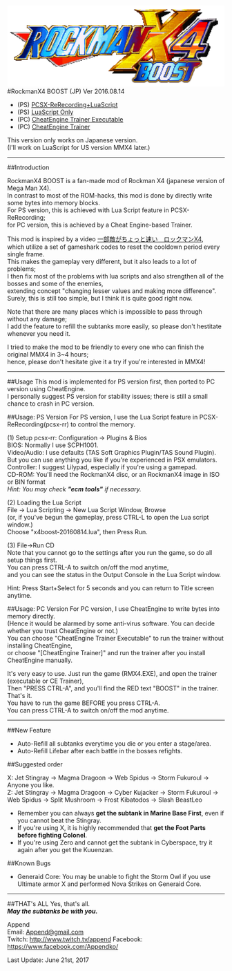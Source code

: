 ![RockmanX4 BOOST logo](https://raw.githubusercontent.com/Appendko/RockmanX4Boost/master/RMX4_Boost_Logo.png)
#RockmanX4 BOOST (JP) Ver 2016.08.14 
- (PS) [PCSX-ReRecording+LuaScript](https://goo.gl/WNMZVF)
- (PS) [LuaScript Only](https://goo.gl/f8qz2U) 
- (PC) [CheatEngine Trainer Executable](https://goo.gl/QGURGs)
- (PC) [CheatEngine Trainer](https://goo.gl/Fy3W7U)

This version only works on Japanese version.  
(I'll work on LuaScript for US version MMX4 later.)  

--------------------------------------

##Introduction

RockmanX4 BOOST is a fan-made mod of Rockman X4 (japanese version of Mega Man X4).  
In contrast to most of the ROM-hacks, this mod is done by directly write some bytes into memory blocks.  
For PS version, this is achieved with Lua Script feature in PCSX-ReRecording;  
for PC version, this is achieved by a Cheat Engine-based Trainer.  

This mod is inspired by a video [一部敵がちょっと速い　ロックマンX4](http://www.nicovideo.jp/watch/sm5973813),  
which utilize a set of gameshark codes to reset the cooldown period every single frame.  
This makes the gameplay very different, but it also leads to a lot of problems;  
I then fix most of the problems with lua scripts and also strengthen all of the bosses and some of the enemies,  
extending concept "changing lesser values and making more difference".  
Surely, this is still too simple, but I think it is quite good right now.  

Note that there are many places which is impossible to pass through without any damage;  
I add the feature to refill the subtanks more easily, so please don't hestitate whenever you need it.  

I tried to make the mod to be friendly to every one who can finish the original MMX4 in 3~4 hours;  
hence, please don't hesitate give it a try if you're interested in MMX4!  

--------------------------------------

##Usage
This mod is implemented for PS version first, then ported to PC version using CheatEngine.  
I personally suggest PS version for stability issues; there is still a small chance to crash in PC version.  


##Usage: PS Version
For PS version, I use the Lua Script feature in PCSX-ReRecording(pcsx-rr) to control the memory.  

(1) Setup pcsx-rr: Configuration -> Plugins & Bios  
BIOS: Normally I use SCPH1001.  
Video/Audio: I use defaults (TAS Soft Graphics Plugin/TAS Sound Plugin).  
But you can use anything you like if you're experienced in PSX emulators. 
Controller: I suggest Lilypad, especially if you're using a gamepad.  
CD-ROM: You'll need the RockmanX4 disc, or an RockmanX4 image in ISO or BIN format  
_Hint: You may check **"ecm tools"** if necessary._
 

(2) Loading the Lua Script  
File -> Lua Scripting -> New Lua Script Window, Browse  
(or, if you've begun the gameplay, press CTRL-L to open the Lua script window.)  
Choose "x4boost-20160814.lua", then Press Run.  

(3) File->Run CD  
Note that you cannot go to the settings after you run the game, so do all setup things first.  
You can press CTRL-A to switch on/off the mod anytime,  
and you can see the status in the Output Console in the Lua Script window.  

Hint: Press Start+Select for 5 seconds and you can return to Title screen anytime.  


##Usage: PC Version
For PC version, I use CheatEngine to write bytes into memory directly.  
(Hence it would be alarmed by some anti-virus software. You can decide whether you trust CheatEngine or not.)  
You can choose "CheatEngine Trainer Executable" to run the trainer without installing CheatEngine,  
or choose "[CheatEngine Trainer]" and run the trainer after you install CheatEngine manually.  

It's very easy to use. Just run the game (RMX4.EXE), and open the trainer (executable or CE Trainer),  
Then "PRESS CTRL-A", and you'll find the RED text "BOOST" in the trainer. That's it.  
You have to run the game BEFORE you press CTRL-A.  
You can press CTRL-A to switch on/off the mod anytime.  

--------------------------------------

##New Feature
- Auto-Refill all subtanks everytime you die or you enter a stage/area. 
- Auto-Refill Lifebar after each battle in the bosses refights.

##Suggested order

X: Jet Stingray -> Magma Dragoon -> Web Spidus -> Storm Fukuroul -> Anyone you like.  
Z: Jet Stingray -> Magma Dragoon -> Cyber Kujacker -> Storm Fukuroul -> Web Spidus -> Split Mushroom -> Frost Kibatodos -> Slash BeastLeo  
    
- Remember you can always **get the subtank in Marine Base First**, even if you cannot beat the Stingray.
- If you're using X, it is highly recommended that **get the Foot Parts before fighting Colonel**.
- If you're using Zero and cannot get the subtank in Cyberspace, try it again after you get the Kuuenzan.


##Known Bugs
- Generaid Core: You may be unable to fight the Storm Owl if you use Ultimate armor X and performed Nova Strikes on Generaid Core.  

--------------------------------------

##THAT's ALL
Yes, that's all.  
**_May the subtanks be with you._**

Append     
Email: Append@gmail.com  
Twitch: http://www.twitch.tv/append
Facebook: https://www.facebook.com/Appendko/

Last Update: June 21st, 2017
